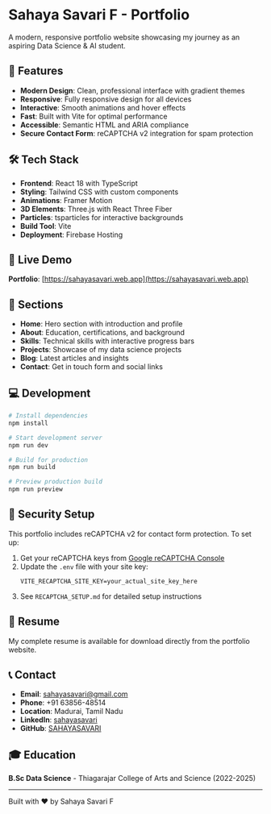 # Sahaya Savari F - Portfolio

A modern, responsive portfolio website showcasing my journey as an aspiring Data Science & AI student.

## 🌟 Features

- **Modern Design**: Clean, professional interface with gradient themes
- **Responsive**: Fully responsive design for all devices
- **Interactive**: Smooth animations and hover effects
- **Fast**: Built with Vite for optimal performance
- **Accessible**: Semantic HTML and ARIA compliance
- **Secure Contact Form**: reCAPTCHA v2 integration for spam protection

## 🛠️ Tech Stack

- **Frontend**: React 18 with TypeScript
- **Styling**: Tailwind CSS with custom components
- **Animations**: Framer Motion
- **3D Elements**: Three.js with React Three Fiber
- **Particles**: tsparticles for interactive backgrounds
- **Build Tool**: Vite
- **Deployment**: Firebase Hosting

## 🚀 Live Demo

**Portfolio**: [https://sahayasavari.web.app](https://sahayasavari.web.app)

## 📱 Sections

- **Home**: Hero section with introduction and profile
- **About**: Education, certifications, and background
- **Skills**: Technical skills with interactive progress bars
- **Projects**: Showcase of my data science projects
- **Blog**: Latest articles and insights
- **Contact**: Get in touch form and social links

## 💻 Development

```bash
# Install dependencies
npm install

# Start development server
npm run dev

# Build for production
npm run build

# Preview production build
npm run preview
```

## 🔐 Security Setup

This portfolio includes reCAPTCHA v2 for contact form protection. To set up:

1. Get your reCAPTCHA keys from [Google reCAPTCHA Console](https://www.google.com/recaptcha/admin/create)
2. Update the `.env` file with your site key:
   ```env
   VITE_RECAPTCHA_SITE_KEY=your_actual_site_key_here
   ```
3. See `RECAPTCHA_SETUP.md` for detailed setup instructions

## 📄 Resume

My complete resume is available for download directly from the portfolio website.

## 📞 Contact

- **Email**: sahayasavari@gmail.com
- **Phone**: +91 63856-48514
- **Location**: Madurai, Tamil Nadu
- **LinkedIn**: [sahayasavari](https://www.linkedin.com/in/sahayasavari)
- **GitHub**: [SAHAYASAVARI](https://github.com/SAHAYASAVARI)

## 🎓 Education

**B.Sc Data Science** - Thiagarajar College of Arts and Science (2022-2025)

---

Built with ❤️ by Sahaya Savari F
